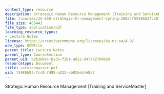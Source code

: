 ```yaml
---
content_type: resource
description: Strategic Human Resource Management [Training and ServiceMaster]
file: /courses/15-660-strategic-hr-management-spring-2003/f5989b827cc07d98a223eb836eb4e8a7_servicemaster.pdf
file_size: 485443
file_type: application/pdf
learning_resource_types:
- Lecture Notes
license: https://creativecommons.org/licenses/by-nc-sa/4.0/
ocw_type: OCWFile
parent_title: Lecture Notes
parent_type: CourseSection
parent_uid: b2b3608c-b2c6-f2b1-ad22-d477d2704b89
resourcetype: Document
title: servicemaster.pdf
uid: f5989b82-7cc0-7d98-a223-eb836eb4e8a7
---
```

Strategic Human Resource Management [Training and ServiceMaster]